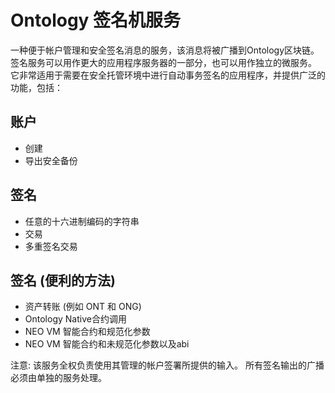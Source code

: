
# Ontology 签名机服务
一种便于帐户管理和安全签名消息的服务，该消息将被广播到Ontology区块链。 签名服务可以用作更大的应用程序服务器的一部分，也可以用作独立的微服务。 它非常适用于需要在安全托管环境中进行自动事务签名的应用程序，并提供广泛的功能，包括：

## 账户
- 创建
- 导出安全备份

## 签名
- 任意的十六进制编码的字符串
- 交易
- 多重签名交易

## 签名 (便利的方法)
- 资产转账 (例如 ONT 和 ONG)
- Ontology Native合约调用
- NEO VM 智能合约和规范化参数
- NEO VM 智能合约和未规范化参数以及abi

注意: 该服务全权负责使用其管理的帐户签署所提供的输入。 所有签名输出的广播必须由单独的服务处理。
